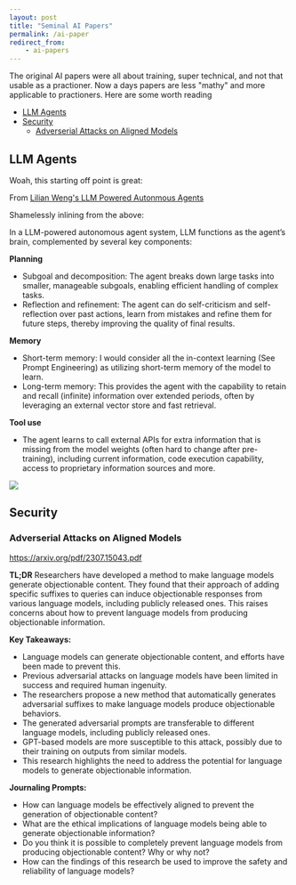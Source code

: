 ```yaml
---
layout: post
title: "Seminal AI Papers"
permalink: /ai-paper
redirect_from:
    - ai-papers
---
```



The original AI papers were all about training, super technical, and not that usable as a practioner. Now a days papers are less "mathy" and more applicable to practioners. Here are some worth reading


<!-- prettier-ignore-start -->
<!-- vim-markdown-toc GFM -->

- [LLM Agents](#llm-agents)
- [Security](#security)
    - [Adverserial Attacks on Aligned Models](#adverserial-attacks-on-aligned-models)

<!-- vim-markdown-toc -->
<!-- prettier-ignore-end -->


## LLM Agents

Woah, this starting off point is great:

From [Lilian Weng's LLM Powered Autonmous Agents](https://lilianweng.github.io/posts/2023-06-23-agent/)

Shamelessly inlining from the above:

In a LLM-powered autonomous agent system, LLM functions as the agent’s brain, complemented by several key components:

**Planning**
* Subgoal and decomposition: The agent breaks down large tasks into smaller, manageable subgoals, enabling efficient handling of complex tasks.
* Reflection and refinement: The agent can do self-criticism and self-reflection over past actions, learn from mistakes and refine them for future steps, thereby improving the quality of final results.

**Memory**
* Short-term memory: I would consider all the in-context learning (See Prompt Engineering) as utilizing short-term memory of the model to learn.
* Long-term memory: This provides the agent with the capability to retain and recall (infinite) information over extended periods, often by leveraging an external vector store and fast retrieval.

**Tool use**
* The agent learns to call external APIs for extra information that is missing from the model weights (often hard to change after pre-training), including current information, code execution capability, access to proprietary information sources and more.

![](https://lilianweng.github.io/posts/2023-06-23-agent/agent-overview.png)




## Security

### Adverserial Attacks on Aligned Models

https://arxiv.org/pdf/2307.15043.pdf

**TL;DR**
Researchers have developed a method to make language models generate objectionable content. They found that their approach of adding specific suffixes to queries can induce objectionable responses from various language models, including publicly released ones. This raises concerns about how to prevent language models from producing objectionable information.

**Key Takeaways:**
- Language models can generate objectionable content, and efforts have been made to prevent this.
- Previous adversarial attacks on language models have been limited in success and required human ingenuity.
- The researchers propose a new method that automatically generates adversarial suffixes to make language models produce objectionable behaviors.
- The generated adversarial prompts are transferable to different language models, including publicly released ones.
- GPT-based models are more susceptible to this attack, possibly due to their training on outputs from similar models.
- This research highlights the need to address the potential for language models to generate objectionable information.

**Journaling Prompts:**
- How can language models be effectively aligned to prevent the generation of objectionable content?
- What are the ethical implications of language models being able to generate objectionable information?
- Do you think it is possible to completely prevent language models from producing objectionable content? Why or why not?
- How can the findings of this research be used to improve the safety and reliability of language models?

